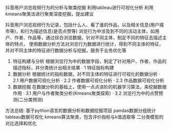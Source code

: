 抖音用户浏览视频行为的分析与聚类挖掘
利用tableau进行可视化分析
利用kmeans聚类法进行聚类深度挖掘，提出建议

抖音用户浏览视频行为记录，包括什么人、看了谁的作品，以及相关信息(用户城市等)，和行为描述信息(是否点赞等)
浏览行为中涉及到不同的活动主体，如用户、作者、作品等，通过综合浏览数据，针对不同主体，制定不同的特征去描述主体的特点，
使用数据分析方法对浏览行为数据进行统计，得到不同主体的特征，并对不同主体的特征进行数据分析与挖掘，服务于业务优化等

1. 特征构建与分析
    根据浏览行为中的数据字段，制定了针对用户、作者、作品的描述指标，并分类统计出相关结果
    · 1 特征指标构建
2. 数据分析
    根据统计的指标数据，对不同主体的特征进行可视化的数据分析
    · 2.1 用户数据可视化分析
    · 2.2 作者数据可视化分析
    · 2.3 作品数据可视化分析
3. 数据挖掘
    在数据分析的基础上，使用一点点进阶的机器学习算法，来挖掘数据作用
    · 3.1 用户与作者聚类分析(Kmeans聚类探索)
    · 3.2 浏览行为中的点赞预测(二分类预测)

方法总结: 基于python语言的数据分析和数据挖掘项目
pandas数据分组统计
tableau数据可视化
kmeans算法聚类，包含评价指标与k值选取等
二分类模型的对比选择和优化
